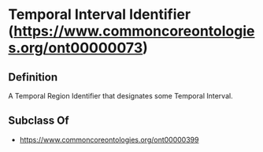 # Temporal Interval Identifier (https://www.commoncoreontologies.org/ont00000073)

## Definition
A Temporal Region Identifier that designates some Temporal Interval.

## Subclass Of
- https://www.commoncoreontologies.org/ont00000399

